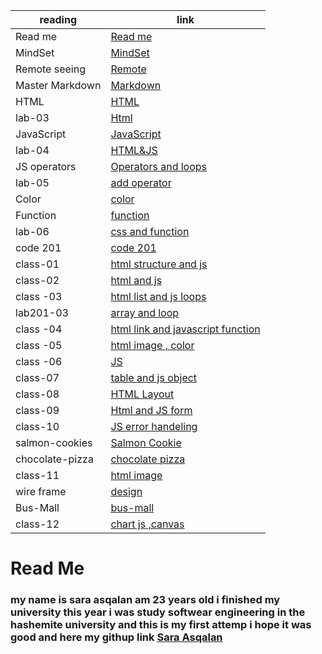 reading        | link |
------------   | ------------- |
Read me        | [Read me](https://saraasqalan.github.io/reading-notes/)|
MindSet        |[MindSet](https://saraasqalan.github.io/reading-notes/MindSet)|
Remote seeing  | [Remote](https://saraasqalan.github.io/reading-notes/seeing)|
Master Markdown| [Markdown](https://saraasqalan.github.io/reading-notes/Mastering%20Markdown)|
 HTML          | [HTML](https://saraasqalan.github.io/reading-notes/html)|
 lab-03        | [Html](https://saraasqalan.github.io/lab-assignment/)|
 JavaScript    |[JavaScript](https://saraasqalan.github.io/reading-notes/JS)|
 lab-04        |[HTML&JS](https://saraasqalan.github.io/lab-assignment/)|
JS operators   |[Operators and loops](https://saraasqalan.github.io/reading-notes/JSoperators)|
lab-05         |[add operator]( https://saraasqalan.github.io/lab-assignment/ )|
Color          |[color](https://saraasqalan.github.io/reading-notes/color)|
Function       |[function](https://saraasqalan.github.io/reading-notes/function)|
lab-06         |[css and function](https://saraasqalan.github.io/lab-assignment/)|
code 201       | [code 201](https://saraasqalan.github.io/reading-note/)|
class-01       |[html structure and js](https://saraasqalan.github.io/reading-note/class-01)
class-02       | [html and js](https://saraasqalan.github.io/reading-notes/class-02)
class -03      | [html list and js loops](https://saraasqalan.github.io/reading-notes/class-03)
lab201-03      |[array and loop](https://saraasqalan.github.io/aboutme/)   
class -04      |[html link and javascript function](https://saraasqalan.github.io/reading-notes/class-04)
class -05      |[html image , color](https://saraasqalan.github.io/reading-notes/class-05)
class -06      |[JS](https://saraasqalan.github.io/reading-notes/class-06)
class-07       |[table and js object](https://saraasqalan.github.io/reading-notes/class-07)
class-08       |[HTML Layout](https://saraasqalan.github.io/reading-notes/class-08)
class-09       |[Html and JS form](https://saraasqalan.github.io/reading-notes/class-09)
class-10       |[JS error handeling](https://saraasqalan.github.io/reading-notes/class-10)
salmon-cookies|[Salmon Cookie](https://saraasqalan.github.io/cookie-stand/)
chocolate-pizza|[chocolate pizza](https://saraasqalan.github.io/chocolate-pizza/) 
class-11       |[html image ](https://saraasqalan.github.io/reading-notes/class-11)
wire frame     |[design](https://saraasqalan.github.io/wirefame-exercise/)
Bus-Mall       |[bus-mall](https://saraasqalan.github.io/bus-mall/)
class-12       |[chart js ,canvas](https://saraasqalan.github.io/reading-notes/class-12)
# Read Me
### my name is sara asqalan am 23 years old i finished my university this year i was study softwear engineering in the hashemite university and this is my first attemp i hope it was good and here my githup link [Sara Asqalan](https://github.com/saraasqalan)
